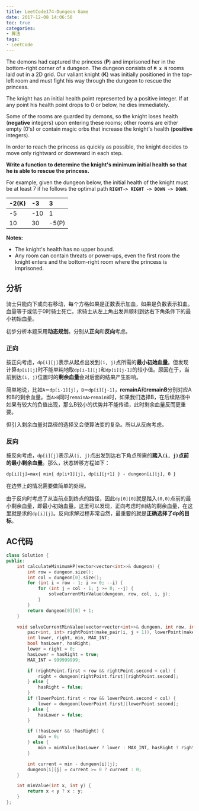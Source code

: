 ```yaml
---
title: LeetCode174-Dungeon Game
date: 2017-12-08 14:06:50
toc: true
categories: 
- 算法
tags:
- LeetCode
---
```

The demons had captured the princess (**P**) and imprisoned her in the bottom-right corner of a dungeon. The dungeon consists of **`M x N`** rooms laid out in a 2D grid. Our valiant knight (**K**) was initially positioned in the top-left room and must fight his way through the dungeon to rescue the princess.

The knight has an initial health point represented by a positive integer. If at any point his health point drops to 0 or below, he dies immediately.

Some of the rooms are guarded by demons, so the knight loses health (**negative** integers) upon entering these rooms; other rooms are either empty (0's) or contain magic orbs that increase the knight's health (**positive** integers).

In order to reach the princess as quickly as possible, the knight decides to move only rightward or downward in each step.


**Write a function to determine the knight's minimum initial health so that he is able to rescue the princess.**

For example, given the dungeon below, the initial health of the knight must be at least 7 if he follows the optimal path **`RIGHT-> RIGHT -> DOWN -> DOWN`**.

|-2(K)| -3  | 3 |
|:-----|:-----|:---|
|-5 |-10    | 1 |
|10 |30 |-5(P) |

**Notes:**

* The knight's health has no upper bound.
* Any room can contain threats or power-ups, even the first room the knight enters and the bottom-right room where the princess is imprisoned.

## 分析
骑士只能向下或向右移动，每个方格如果是正数表示加血，如果是负数表示扣血。血量等于或低于0时骑士死亡。求骑士从左上角出发并顺利到达右下角条件下的最小初始血量。

初步分析本题采用**动态规划**。分别从**正向**和**反向**考虑。

### 正向
按正向考虑，`dp[i][j]`表示从起点出发到`(i, j)`点所需的**最小初始血量**。但发现计算`dp[i][j]`时不能单纯地取`dp[i-1][j]`和`dp[i][j-1]`的较小值。原因在于，当前到达`(i, j)`位置时的**剩余血量**会对后面的结果产生影响。

简单地说，比如`A＝dp[i-1][j]`，`B＝dp[i][j-1]`，**remainA**和**remainB**分别对应A和B的剩余血量。当`A>B`同时`remainA>remainB`时，如果我们选择B，在后续路径中如果有较大的负值出现，那么B较小的优势并不能传递，此时剩余血量反而更重要。

但引入剩余血量对路径的选择又会使算法变的复杂。所以从反向考虑。

### 反向
按反向考虑，`dp[i][j]`表示从`(i, j)`点出发到达右下角点所需的**踏入`(i, j)`点前的最小剩余血量**。那么，状态转移方程如下：

```
dp[i][j]=max{ min{ dp[i+1][j], dp[i][j+1] } - dungeon[i][j], 0 }
```

在边界上的情况需要做简单的处理。

由于反向时考虑了从当前点到终点的路径，因此`dp[0][0]`就是踏入`(0,0)`点前的最小剩余血量，即最小初始血量。这里可以发现，正向考虑时纠结的剩余血量，在这里就是求的`dp[i][j]`。反向求解过程非常自然，最重要的就是**正确选择了dp的目标**。

## AC代码

```cpp
class Solution {
public:
    int calculateMinimumHP(vector<vector<int>>& dungeon) {
        int row = dungeon.size();
        int col = dungeon[0].size();
        for (int i = row - 1; i >= 0; --i) {
            for (int j = col - 1; j >= 0; --j) {
                solveCurrentMinValue(dungeon, row, col, i, j);
            }
        }
        return dungeon[0][0] + 1;
    }

    void solveCurrentMinValue(vector<vector<int>>& dungeon, int row, int col, int i, int j) {
        pair<int, int> rightPoint(make_pair(i, j + 1)), lowerPoint(make_pair(i + 1, j));
        int lower, right, min, MAX_INT;
        bool hasLower, hasRight;
        lower = right = 0;
        hasLower = hasRight = true;
        MAX_INT = 999999999;

        if (rightPoint.first < row && rightPoint.second < col) {
            right = dungeon[rightPoint.first][rightPoint.second];
        } else {
            hasRight = false;
        }
        if (lowerPoint.first < row && lowerPoint.second < col) {
            lower = dungeon[lowerPoint.first][lowerPoint.second];
        } else {
            hasLower = false;
        }

        if (!hasLower && !hasRight) {
            min = 0;
        } else {
            min = minValue(hasLower ? lower : MAX_INT, hasRight ? right : MAX_INT);
        }

        int current = min - dungeon[i][j];
        dungeon[i][j] = current >= 0 ? current : 0;
    }

    int minValue(int x, int y) {
        return x < y ? x : y;
    }
};

```